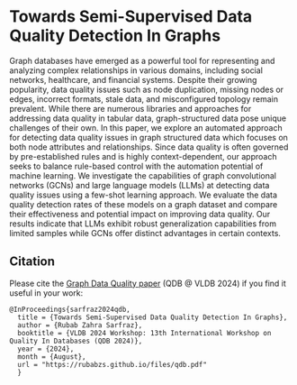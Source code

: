 # Towards Semi-Supervised Data Quality Detection In Graphs

Graph databases have emerged as a powerful tool for representing and analyzing complex relationships in various domains, including social networks, healthcare, and financial systems. Despite their growing popularity, data quality issues such as node duplication, missing nodes or edges, incorrect formats, stale data, and misconfigured topology remain prevalent. While there are numerous libraries and approaches for addressing data quality in tabular data, graph-structured data pose unique challenges of their own. In this paper, we explore an automated approach for detecting data quality issues in graph structured data which focuses on both node attributes and relationships. Since data quality is often governed by pre-established rules and is highly context-dependent, our approach seeks to balance rule-based control with the automation potential of machine learning. We investigate the capabilities of graph convolutional networks (GCNs) and large language models (LLMs) at detecting data quality issues using a few-shot learning approach. We evaluate the data quality detection rates of these models on a graph dataset and compare their effectiveness and potential impact on improving data quality. Our results indicate that LLMs exhibit robust generalization capabilities from limited samples while GCNs offer distinct advantages in certain contexts.


## Citation

Please cite the [Graph Data Quality  paper](https://rubabzs.github.io/files/qdb.pdf) (QDB @ VLDB 2024) if you find it useful in your work:

~~~~
@InProceedings{sarfraz2024qdb,
  title = {Towards Semi-Supervised Data Quality Detection In Graphs},
  author = {Rubab Zahra Sarfraz},
  booktitle = {VLDB 2024 Workshop: 13th International Workshop on Quality In Databases (QDB 2024)},
  year = {2024},
  month = {August},
  url = "https://rubabzs.github.io/files/qdb.pdf"
  }
~~~~
